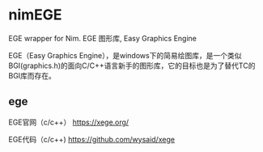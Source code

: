 # nimEGE
EGE wrapper for Nim. EGE 图形库, Easy Graphics Engine 

EGE（Easy Graphics Engine），是windows下的简易绘图库，是一个类似BGI(graphics.h)的面向C/C++语言新手的图形库，它的目标也是为了替代TC的BGI库而存在。

## ege
EGE官网（c/c++） https://xege.org/

EGE代码（c/c++)  https://github.com/wysaid/xege

